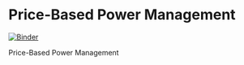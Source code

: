 # Price-Based Power Management

[![Binder](https://mybinder.org/badge_logo.svg)](https://mybinder.org/v2/gh/lucasbellinaso/pbpm/master)

Price-Based Power Management
